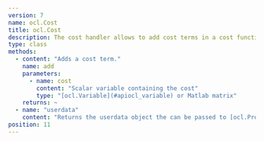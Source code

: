 ```yaml
---
version: 7
name: ocl.Cost
title: ocl.Cost
description: The cost handler allows to add cost terms in a cost function definition.
type: class
methods:
  - content: "Adds a cost term."
    name: add
    parameters:
      - name: cost
        content: "Scalar variable containing the cost"
        type: "[ocl.Variable](#apiocl_variable) or Matlab matrix"
    returns: ~
  - name: "userdata"
    content: "Returns the userdata object the can be passed to [ocl.Problem](#apiocl_problem) or [ocl.Stage](#apiocl_stage)."
position: 11
---
```


